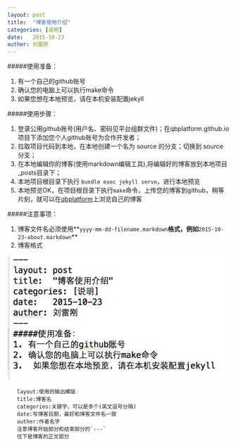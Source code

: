 ```yaml
---
layout: post
title:  "博客使用介绍"
categories: [说明]
date:   2015-10-23
auther: 刘雷刚
---
```

#####使用准备：
1. 有一个自己的github账号
2. 确认您的电脑上可以执行make命令
3.  如果您想在本地预览，请在本机安装配置jekyll

#####使用步骤：
1. 登录公用github账号(用户名、密码见平台组群文件)；在qbplatform.github.io项目下添加您个人github账号为合作开发者；
2. 拉取项目代码到本地，在本地创建一个名为 source 的分支；切换到 source 分支；
3. 在本地编辑你的博客(使用markdown编辑工具),将编辑好的博客放到本地项目_posts目录下；
4. 本地项目根目录下执行 `bundle exec jekyll serve`，进行本地预览
5. 本地预览OK，在项目根目录下执行`make`命令，上传您的博客到github，稍等片刻，就可以在[qbplatform][1]上浏览自己的博客

#####注意事项：
1. 博客文件名必须使用**`yyyy-mm-dd-filename.markdown`**格式，例如**`2015-10-23-about.markdown`**
2. 博客格式

![博客格式](/images/post_eg.png)

       layout:使用的输出模版
       title:博客名
       categories:关键字，可以是多个(英文逗号分隔)
       date:写博客日期，最好和博客文件名一致
       auther:作者名字
       注意博客开始部分和结束部分的`---`
       往下是博客的正文部分

[1]:	<http://qbplatform.github.io/>        (qbplatform)